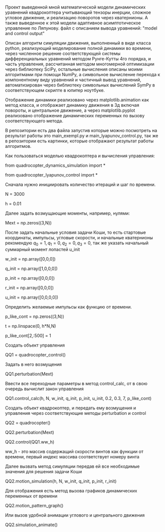 Проект выведенной мной математической модели динамических уравнений квадрокоптера учитывающий тензоры инерции, сложное угловое движение, и реализацию поворотов через кватернионы. А также выведенное к этой модели адаптивное асимптотическое управление по Ляпунову. 
файл с описанием вывода уравнений: "model and control output"

Описан алгоритм симуляции движения, выполненный в виде класса python, реализующий моделирование полной динамики во времени, через численное решение соответствующей системы дифференциальных уравнений методом Рунге-Кутты 4го порядка, и часть управления, рассчитанная методом многомерной оптимизации через библиотеку SciPy, остальные вычисления описаны моими алгоритмами при помощи NumPy, а символьное вычисление перехода к компонентному виду уравнений и частичный вывод уравнений, автоматизирован через библиотеку символьных вычислений SymPy в соответствующем скрипте в юпитер ноутбуке.

Отображение динамики реализовано через matplotlib.animation как метод класса, и отображает динамику движения в 3д включая повороты, и центральное движение, а через matplotlib.pyplot реализовано отображение динамических переменных по вызову соответствующего метода.

В репозитории есть два файла запустив которые можно посмотреть на результат работы это main_exempl.py и main_lyapunov_control.py, так же в репозитории есть картинки, которые отображают результат работы алгоритмов.

Как пользоваться моделью квадрокоптера и вычисления управления:

from quadrocopter_dynamics_simulation import *

from quadrocopter_lyapunov_control import *

Сначала нужно инициировать количество итераций и шаг по времени.

N = 3000

h = 0.01

Далее задать возмущающие моменты, например, нулями:

Mext = np.zeros((3,N))

После задать начальные условия задачи Коши, то есть стартовые координаты, импульсы, угловые скорости, и начальные кватернионы рекомендую $q_0 = 1, q_1 = 0, q_2 = 0, q_3 = 0$, 
так же указать начальный суммарный момент лопастей u_init

w_init = np.array([0,0,0])

q_init = np.array([1,0,0,0])

p_init = np.array([0,0,0])

r_init = np.array([0,0,0])

u_init = np.array([0,0,0,0])

Определить желаемые импульсы как функцию от времени.

p_like_cont = np.zeros((3,N))

t = np.linspace(0, h*N,N)

p_like_cont[2,:500] =  1

Создать объект управления

QQ1 = quadrocopter_control() 

Задать в него возмущения

QQ1.perturbation(Mext)

Ввести все переходные параметры в метод control_calc, от в свою очередь вычислит закон управления

QQ1.control_calc(h, N, w_init, q_init, p_init, u_init, 0.2, 0.3, 7, p_like_cont)

Создать объект квадрокоптер, и передать ему возмущения и управления через соответствующие методы perturbation и control

QQ2 = quadrocopter()        

QQ2.perturbation(Mext)

QQ2.control(QQ1.ww_h)

ww_h - это массив содержащий скорости винтов как функции от времени, первый индекс массива соответствует номеру винта

Далее вызвать метод симуляции передав ей все необходимые значения для решения задачи Коши

QQ2.motion_simulation(h, N, w_init, q_init, p_init, r_init)

Для отображения есть метод вызова графиков динамических переменных от времени

QQ2.motion_pattern_graph()

Или вызов удобной анимации углового и центрального движения

QQ2.simulation_animate()
